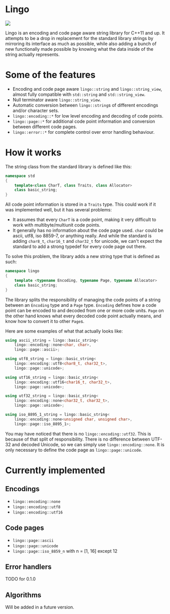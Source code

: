 # Lingo

![](https://github.com/rick-de-water/lingo/workflows/lingo/badge.svg)

Lingo is an encoding and code page aware string library for C++11 and up. It attempts to be a drop in replacement for the standard library strings by mirroring its interface as much as possible, while also adding a bunch of new functionally made possible by knowing what the data inside of the string actually represents.

# Some of the features
* Encoding and code page aware `lingo::string` and `lingo::string_view`, almost fully compatible with `std::string` and `std::string_view`.
* Null terminator aware `lingo::string_view`.
* Automatic conversion between `lingo::string`s of different encodings and/or character sets.
* `lingo::encoding::*` for low level encoding and decoding of code points.
* `lingo::page::*` for additional code point information and conversion between different code pages.
* `lingo::error::*` for complete control over error handling behaviour.

# How it works
The string class from the standard library is defined like this:
```c++
namespace std
{
    template<class CharT, class Traits, class Allocator>
    class basic_string;
}
```

All code point information is stored in a `Traits` type. This could work if it was implemented well, but it has several problems:
 * It assumes that every `CharT` is a code point, making it very difficult to work with multibyte/multiunit code points.
 * It generally has no information about the code page used. `char` could be ascii, utf8, iso 8859-7, or anything really. And while the standard is adding `char8_t`, `char16_t` and `char32_t` for unicode, we can't expect the standard to add a strong typedef for every code page out there.

To solve this problem, the library adds a new string type that is defined as such:
```c++
namespace lingo
{
    template <typename Encoding, typename Page, typename Allocator>
	class basic_string;
}
```

The library splits the responsibility of managing the code points of a string between an `Encoding` type and a `Page` type.
`Encoding` defines how a code point can be encoded to and decoded from one or more code units. `Page` on the other hand knows what every decoded code point actually means, and know how to convert it to other `Page`s.

Here are some examples of what that actually looks like:
```c++
using ascii_string = lingo::basic_string<
    lingo::encoding::none<char, char>,
    lingo::page::ascii>;

using utf8_string = lingo::basic_string<
    lingo::encoding::utf8<char8_t, char32_t>,
    lingo::page::unicode>;

using utf16_string = lingo::basic_string<
    lingo::encoding::utf16<char16_t, char32_t>,
    lingo::page::unicode>;

using utf32_string = lingo::basic_string<
    lingo::encoding::none<char32_t, char32_t>,
    lingo::page::unicode>;

using iso_8895_1_string = lingo::basic_string<
    lingo::encoding::none<unsigned char, unsigned char>,
    lingo::page::iso_8895_1>;
```

You may have noticed that there is no `lingo::encoding::utf32`. This is because of that split of responsibility. There is no difference between UTF-32 and decoded Unicode, so we can simply use `lingo::encoding::none`. It is only necessary to define the code page as `lingo::page::unicode`.


# Currently implemented

## Encodings
* `lingo::encoding::none`
* `lingo::encoding::utf8`
* `lingo::encoding::utf16`

## Code pages
* `lingo::page::ascii`
* `lingo::page::unicode`
* `lingo::page::iso_8859_n` with n = [1, 16] except 12

## Error handlers
TODO for 0.1.0

## Algorithms
Will be added in a future version.

